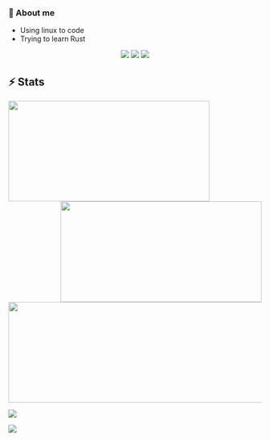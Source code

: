 
### 🔭 About me
- Using linux to code
- Trying to learn Rust



<p align="center">
  <img src="https://img.shields.io/badge/OS-Fedora-informational?&style=for-the-badge&color=46b3c1"/>
  <img src="https://img.shields.io/badge/DE-KDE Plasma-%2315224D?style=for-the-badge"/>
  <img src="https://img.shields.io/badge/TERMINAL-Alacritty-%23510FA9?style=for-the-badge"/>
</p>

## ⚡ Stats
<p align="center">
  <img align="left" width="400rem" height="200rem" src="https://github-readme-stats.vercel.app/api?username=Angxddeep&show_icons=true&locale=en&theme=tokyonight"/>
  <img align="right" width="400rem" height="200rem" src="https://github-readme-streak-stats.herokuapp.com/?user=Angxddeep&theme=tokyonight"/>
  <img align="center" width="600rem" height="200rem"src="https://github-readme-stats.vercel.app/api/top-langs/?username=Angxddeep&layout=compact&card_width=600rem&hide_border=true&theme=tokyonight"//>
</p>

![](https://skillicons.dev/icons?i=rust,c,java,python,bash&theme=dark&perline=7)

![](https://komarev.com/ghpvc/?username=Angxddeep&color=blue)

